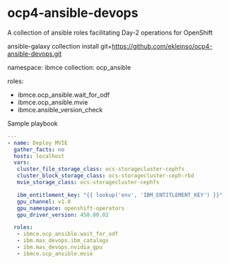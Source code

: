 # ocp4-ansible-devops
A collection of ansible roles facilitating Day-2 operations for OpenShift

ansible-galaxy collection install git+https://github.com/ekleinso/ocp4-ansible-devops.git

namespace: ibmce
collection: ocp_ansible

roles:
- ibmce.ocp_ansible.wait_for_odf
- ibmce.ocp_ansible.mvie
- ibmce.ansible_version_check

Sample playbook
```yaml
---
- name: Deploy MVIE
  gather_facts: no
  hosts: localhost
  vars:
   cluster_file_storage_class: ocs-storagecluster-cephfs
   cluster_block_storage_class: ocs-storagecluster-ceph-rbd
   mvie_storage_class: ocs-storagecluster-cephfs

   ibm_entitlement_key: "{{ lookup('env', 'IBM_ENTITLEMENT_KEY') }}"
   gpu_channel: v1.8
   gpu_namespace: openshift-operators
   gpu_driver_version: 450.80.02

  roles:
   - ibmce.ocp_ansible.wait_for_odf
   - ibm.mas_devops.ibm_catalogs
   - ibm.mas_devops.nvidia_gpu
   - ibmce.ocp_ansible.mvie
```

